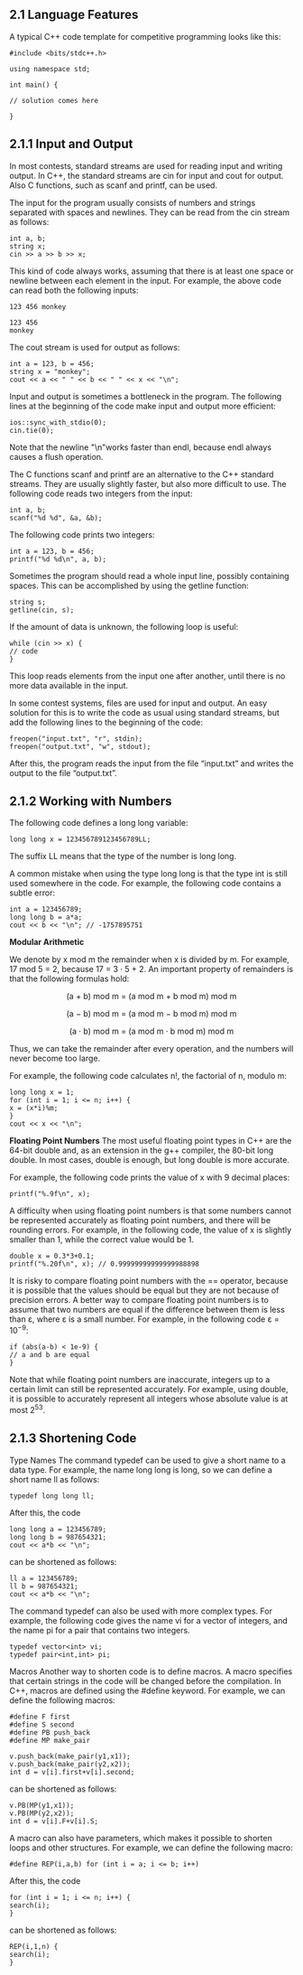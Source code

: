 2.1 Language Features
---
A typical C++ code template for competitive programming looks like this:



```
#include <bits/stdc++.h>

using namespace std;

int main() {

// solution comes here

}
```





2.1.1 Input and Output
---
In most contests, standard streams are used for reading input and writing output. In C++, the standard streams are cin for input and cout for output. Also C functions, such as scanf and printf, can be used.



The input for the program usually consists of numbers and strings separated with spaces and newlines. They can be read from the cin stream as follows:

```
int a, b;
string x;
cin >> a >> b >> x;
```

This kind of code always works, assuming that there is at least one space or newline between each element in the input. For example, the above code can read both the following inputs:

```
123 456 monkey
```



```
123 456
monkey
```


The cout stream is used for output as follows:
```
int a = 123, b = 456;
string x = "monkey";
cout << a << " " << b << " " << x << "\n";
```


Input and output is sometimes a bottleneck in the program. The following lines at the beginning of the code make input and output more efficient:
```
ios::sync_with_stdio(0);
cin.tie(0);
```



Note that the newline "\n"works faster than endl, because endl always causes a flush operation.

The C functions scanf and printf are an alternative to the C++ standard streams. They are usually slightly faster, but also more difficult to use. The following code reads two integers from the input:
```
int a, b;
scanf("%d %d", &a, &b);
```



The following code prints two integers:
```
int a = 123, b = 456;
printf("%d %d\n", a, b);
```


Sometimes the program should read a whole input line, possibly containing spaces.
This can be accomplished by using the getline function:
```
string s;
getline(cin, s);
```


If the amount of data is unknown, the following loop is useful:
```
while (cin >> x) {
// code
}
```
This loop reads elements from the input one after another, until there is no more data available in the input.

In some contest systems, files are used for input and output. An easy solution for this is to write the code as usual using standard streams, but add the following lines to the beginning of the code:
```
freopen("input.txt", "r", stdin);
freopen("output.txt", "w", stdout);
```
After this, the program reads the input from the file “input.txt” and writes the
output to the file “output.txt”.









2.1.2 Working with Numbers
---


The following code defines a long long variable:
```
long long x = 123456789123456789LL;
```
The suffix LL means that the type of the number is long long.

A common mistake when using the type long long is that the type int is still used somewhere in the code. For example, the following code contains a subtle error:
```
int a = 123456789;
long long b = a*a;
cout << b << "\n"; // -1757895751
```
**Modular Arithmetic**

We denote by x mod m the remainder when x is divided by m. For example, 17 mod 5 = 2, because 17 = 3 · 5 + 2. An important property of remainders is that the following formulas hold:


<p align="center"

(a + b) mod m = (a mod m + b mod m) mod m
   
<p align="center"

(a − b) mod m = (a mod m − b mod m) mod m

<p align="center"
   
(a · b) mod m = (a mod m · b mod m) mod m

</p>

Thus, we can take the remainder after every operation, and the numbers will never become too large.


For example, the following code calculates n!, the factorial of n, modulo m:
```
long long x = 1;
for (int i = 1; i <= n; i++) {
x = (x*i)%m;
}
cout << x << "\n";
```





**Floating Point Numbers**
The most useful floating point types in C++ are the 64-bit double and, as an extension in the g++ compiler, the 80-bit long double. In most cases, double is enough, but long double is more accurate.

 For example, the following code prints the value of x with 9 decimal places:
```
printf("%.9f\n", x);
```


A difficulty when using floating point numbers is that some numbers cannot be represented accurately as floating point numbers, and there will be rounding errors. For example, in the following code, the value of x is slightly smaller than 1, while the correct value would be 1.
```
double x = 0.3*3+0.1; 
printf("%.20f\n", x); // 0.99999999999999988898
```
It is risky to compare floating point numbers with the == operator, because it is possible that the values should be equal but they are not because of precision errors. A better way to compare floating point numbers is to assume that two numbers are equal if the difference between them is less than ε, where ε is a small number. For example, in the following code ε = 10<sup>−9</sup>:


```
if (abs(a-b) < 1e-9) {
// a and b are equal
}
```
Note that while floating point numbers are inaccurate, integers up to a certain limit can still be represented accurately. For example, using double, it is possible
to accurately represent all integers whose absolute value is at most 2<sup>53</sup>.










2.1.3 Shortening Code
---
Type Names The command typedef can be used to give a short name to a data type. For example, the name long long is long, so we can define a short name
ll as follows:
```
typedef long long ll;
```
After this, the code
```
long long a = 123456789;
long long b = 987654321;
cout << a*b << "\n";
```
can be shortened as follows:
```
ll a = 123456789;
ll b = 987654321;
cout << a*b << "\n";
```
The command typedef can also be used with more complex types. For example, the following code gives the name vi for a vector of integers, and the name pi for
a pair that contains two integers.
```
typedef vector<int> vi;
typedef pair<int,int> pi;
```
Macros Another way to shorten code is to define macros. A macro specifies that certain strings in the code will be changed before the compilation. In C++, macros
are defined using the #define keyword. For example, we can define the following macros:
```
#define F first
#define S second
#define PB push_back
#define MP make_pair
```




```
v.push_back(make_pair(y1,x1));
v.push_back(make_pair(y2,x2));
int d = v[i].first+v[i].second;
```
can be shortened as follows:
```
v.PB(MP(y1,x1));
v.PB(MP(y2,x2));
int d = v[i].F+v[i].S;
```
A macro can also have parameters, which makes it possible to shorten loops and other structures. For example, we can define the following macro:
```
#define REP(i,a,b) for (int i = a; i <= b; i++)
```
After this, the code
```
for (int i = 1; i <= n; i++) {
search(i);
}
```
can be shortened as follows:
```
REP(i,1,n) {
search(i);
}
```
